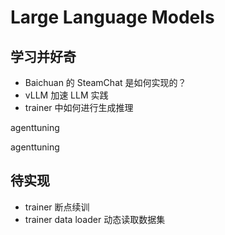 # Large Language Models



## 学习并好奇

- Baichuan 的 SteamChat 是如何实现的？
- vLLM 加速 LLM 实践
- trainer 中如何进行生成推理

agenttuning

agenttuning

## 待实现

- trainer 断点续训
- trainer data loader 动态读取数据集